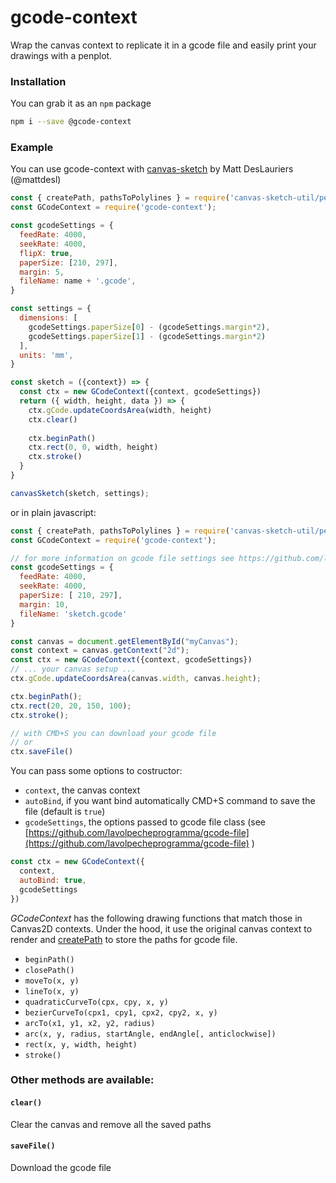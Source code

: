 # gcode-context

Wrap the canvas context to replicate it in a gcode file and easily print your drawings with a penplot.

### Installation

You can grab it as an `npm` package
```bash
npm i --save @gcode-context
```

### Example
You can use gcode-context with [canvas-sketch](https://github.com/mattdesl/canvas-sketch) by Matt DesLauriers (@mattdesl)

```javascript
const { createPath, pathsToPolylines } = require('canvas-sketch-util/penplot');
const GCodeContext = require('gcode-context');

const gcodeSettings = {
  feedRate: 4000,
  seekRate: 4000,
  flipX: true,
  paperSize: [210, 297],
  margin: 5,
  fileName: name + '.gcode',
}

const settings = {
  dimensions: [
    gcodeSettings.paperSize[0] - (gcodeSettings.margin*2),
    gcodeSettings.paperSize[1] - (gcodeSettings.margin*2)
  ],
  units: 'mm',
}

const sketch = ({context}) => {
  const ctx = new GCodeContext({context, gcodeSettings})
  return ({ width, height, data }) => {
    ctx.gCode.updateCoordsArea(width, height)
    ctx.clear()
    
    ctx.beginPath()
    ctx.rect(0, 0, width, height)
    ctx.stroke()
  }
}

canvasSketch(sketch, settings);
```

or in plain javascript: 

```javascript
const { createPath, pathsToPolylines } = require('canvas-sketch-util/penplot');
const GCodeContext = require('gcode-context');

// for more information on gcode file settings see https://github.com/lavolpecheprogramma/gcode-file
const gcodeSettings = {
  feedRate: 4000,
  seekRate: 4000,
  paperSize: [ 210, 297],
  margin: 10,
  fileName: 'sketch.gcode'
}

const canvas = document.getElementById("myCanvas");
const context = canvas.getContext("2d");
const ctx = new GCodeContext({context, gcodeSettings})
// ... your canvas setup ...
ctx.gCode.updateCoordsArea(canvas.width, canvas.height);

ctx.beginPath();
ctx.rect(20, 20, 150, 100);
ctx.stroke();

// with CMD+S you can download your gcode file 
// or
ctx.saveFile()

```

You can pass some options to costructor:

- `context`, the canvas context
- `autoBind`, if you want bind automatically CMD+S command to save the file (default is `true`)
- `gcodeSettings`, the options passed to gcode file class (see [https://github.com/lavolpecheprogramma/gcode-file](https://github.com/lavolpecheprogramma/gcode-file) )

```javascript
const ctx = new GCodeContext({
  context,
  autoBind: true,
  gcodeSettings
})
```

*GCodeContext* has the following drawing functions that match those in Canvas2D contexts.
Under the hood, it use the original canvas context to render and [createPath](https://github.com/mattdesl/canvas-sketch-util/blob/master/docs/penplot.md#createPath) to store the paths for gcode file.

- `beginPath()`
- `closePath()`
- `moveTo(x, y)`
- `lineTo(x, y)`
- `quadraticCurveTo(cpx, cpy, x, y)`
- `bezierCurveTo(cpx1, cpy1, cpx2, cpy2, x, y)`
- `arcTo(x1, y1, x2, y2, radius)`
- `arc(x, y, radius, startAngle, endAngle[, anticlockwise])`
- `rect(x, y, width, height)`
- `stroke()`

### Other methods are available:

#### `clear()`
Clear the canvas and remove all the saved paths

#### `saveFile()`
Download the gcode file
